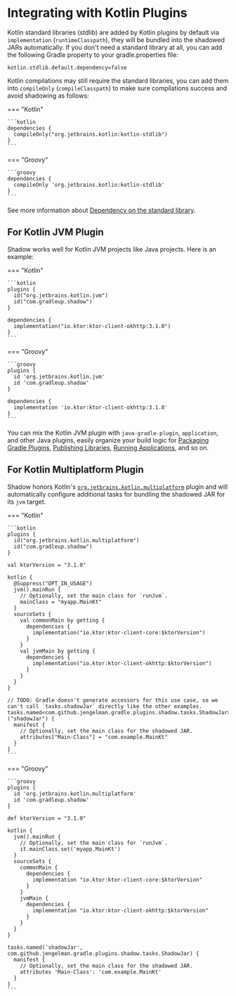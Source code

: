 # Integrating with Kotlin Plugins

Kotlin standard libraries (stdlib) are added by Kotlin plugins by default via `implementation` (`runtimeClasspath`),
they will be bundled into the shadowed JARs automatically.
If you don't need a standard library at all, you can add the following Gradle property to your gradle.properties file:

```properties
kotlin.stdlib.default.dependency=false
```

Kotlin compilations may still require the standard libraries, you can add them into `compileOnly` (`compileClasspath`)
to make sure compilations success and avoid shadowing as follows:

=== "Kotlin"

    ```kotlin
    dependencies {
      compileOnly("org.jetbrains.kotlin:kotlin-stdlib")
    }
    ```

=== "Groovy"

    ```groovy
    dependencies {
      compileOnly 'org.jetbrains.kotlin:kotlin-stdlib'
    }
    ```

See more information about
[Dependency on the standard library](https://kotlinlang.org/docs/gradle-configure-project.html#dependency-on-the-standard-library).

## For Kotlin JVM Plugin

Shadow works well for Kotlin JVM projects like Java projects. Here is an example:

=== "Kotlin"

    ```kotlin
    plugins {
      id("org.jetbrains.kotlin.jvm")
      id("com.gradleup.shadow")
    }

    dependencies {
      implementation("io.ktor:ktor-client-okhttp:3.1.0")
    }
    ```

=== "Groovy"

    ```groovy
    plugins {
      id 'org.jetbrains.kotlin.jvm'
      id 'com.gradleup.shadow'
    }

    dependencies {
      implementation 'io.ktor:ktor-client-okhttp:3.1.0'
    }
    ```

You can mix the Kotlin JVM plugin with `java-gradle-plugin`, `application`, and other Java plugins,
easily organize your build logic for
[Packaging Gradle Plugins](../gradle-plugins/README.md), [Publishing Libraries](../publishing/README.md),
[Running Applications](../application-plugin/README.md), and so on.

## For Kotlin Multiplatform Plugin

Shadow honors Kotlin's [`org.jetbrains.kotlin.multiplatform`][org.jetbrains.kotlin.multiplatform] plugin and will
automatically configure additional tasks for bundling the shadowed JAR for its `jvm` target.

=== "Kotlin"

    ```kotlin
    plugins {
      id("org.jetbrains.kotlin.multiplatform")
      id("com.gradleup.shadow")
    }

    val ktorVersion = "3.1.0"

    kotlin {
      @Suppress("OPT_IN_USAGE")
      jvm().mainRun {
        // Optionally, set the main class for `runJvm`.
        mainClass = "myapp.MainKt"
      }
      sourceSets {
        val commonMain by getting {
          dependencies {
            implementation("io.ktor:ktor-client-core:$ktorVersion")
          }
        }
        val jvmMain by getting {
          dependencies {
            implementation("io.ktor:ktor-client-okhttp:$ktorVersion")
          }
        }
      }
    }

    // TODO: Gradle doesn't generate accessors for this use case, so we can't call `tasks.shadowJar` directly like the other examples.
    tasks.named<com.github.jengelman.gradle.plugins.shadow.tasks.ShadowJar>("shadowJar") {
      manifest {
        // Optionally, set the main class for the shadowed JAR.
        attributes["Main-Class"] = "com.example.MainKt"
      }
    }
    ```

=== "Groovy"

    ```groovy
    plugins {
      id 'org.jetbrains.kotlin.multiplatform'
      id 'com.gradleup.shadow'
    }

    def ktorVersion = "3.1.0"

    kotlin {
      jvm().mainRun {
        // Optionally, set the main class for `runJvm`.
        it.mainClass.set('myapp.MainKt')
      }
      sourceSets {
        commonMain {
          dependencies {
            implementation "io.ktor:ktor-client-core:$ktorVersion"
          }
        }
        jvmMain {
          dependencies {
            implementation "io.ktor:ktor-client-okhttp:$ktorVersion"
          }
        }
      }
    }

    tasks.named('shadowJar', com.github.jengelman.gradle.plugins.shadow.tasks.ShadowJar) {
      manifest {
        // Optionally, set the main class for the shadowed JAR.
        attributes 'Main-Class': 'com.example.MainKt'
      }
    }
    ```



[org.jetbrains.kotlin.multiplatform]: https://kotlinlang.org/docs/multiplatform-intro.html
